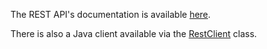 The REST API's documentation is available [here](http://strongbox.carlspring.org/docs/rest/api.html).

There is also a Java client available via the [RestClient](https://github.com/strongbox/strongbox/blob/master/strongbox-rest-client/src/main/java/org/carlspring/strongbox/client/RestClient.java) class.